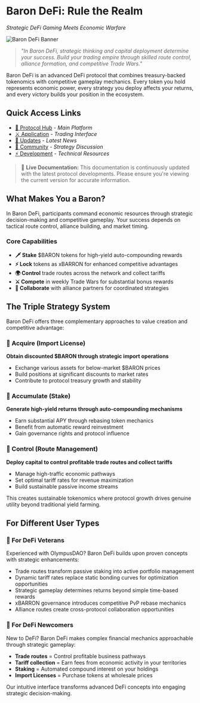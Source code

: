 # Baron DeFi: Rule the Realm
*Strategic DeFi Gaming Meets Economic Warfare*

![Baron DeFi Banner](https://via.placeholder.com/1200x300 "Baron DeFi: Strategic Finance & Competitive Gaming")

> *"In Baron DeFi, strategic thinking and capital deployment determine your success. Build your trading empire through skilled route control, alliance formation, and competitive Trade Wars."*

Baron DeFi is an advanced DeFi protocol that combines treasury-backed tokenomics with competitive gameplay mechanics. Every token you hold represents economic power, every strategy you deploy affects your returns, and every victory builds your position in the ecosystem.

## Quick Access Links

- [🏰 Protocol Hub](https://barondefi.io) - *Main Platform*
- [⚔️ Application](https://app.barondefi.io) - *Trading Interface*
- [📢 Updates](https://twitter.com/BaronDeFi) - *Latest News*
- [💬 Community](https://discord.gg/barondefi) - *Strategy Discussion*  
- [⚡ Development](https://github.com/BaronDeFi) - *Technical Resources*

> 📘 **Live Documentation:** This documentation is continuously updated with the latest protocol developments. Please ensure you're viewing the current version for accurate information.

## What Makes You a Baron?

In Baron DeFi, participants command economic resources through strategic decision-making and competitive gameplay. Your success depends on tactical route control, alliance building, and market timing.

### Core Capabilities
- **🗡️ Stake** $BARON tokens for high-yield auto-compounding rewards
- **⚡ Lock** tokens as xBARRON for enhanced competitive advantages  
- **🌍 Control** trade routes across the network and collect tariffs
- **⚔️ Compete** in weekly Trade Wars for substantial bonus rewards
- **🤝 Collaborate** with alliance partners for coordinated strategies

## The Triple Strategy System

Baron DeFi offers three complementary approaches to value creation and competitive advantage:

### 🔹 Acquire (Import License)
**Obtain discounted $BARON through strategic import operations**
- Exchange various assets for below-market $BARON prices
- Build positions at significant discounts to market rates
- Contribute to protocol treasury growth and stability

### 🔹 Accumulate (Stake)  
**Generate high-yield returns through auto-compounding mechanisms**
- Earn substantial APY through rebasing token mechanics
- Benefit from automatic reward reinvestment
- Gain governance rights and protocol influence

### 🔹 Control (Route Management)
**Deploy capital to control profitable trade routes and collect tariffs**  
- Manage high-traffic economic pathways
- Set optimal tariff rates for revenue maximization
- Build sustainable passive income streams

This creates sustainable tokenomics where protocol growth drives genuine utility beyond traditional yield farming.

## For Different User Types

### 🎯 For DeFi Veterans
Experienced with OlympusDAO? Baron DeFi builds upon proven concepts with strategic enhancements:

- Trade routes transform passive staking into active portfolio management
- Dynamic tariff rates replace static bonding curves for optimization opportunities  
- Strategic gameplay determines returns beyond simple time-based rewards
- xBARRON governance introduces competitive PvP rebase mechanics
- Alliance routes create cross-protocol collaboration opportunities

### 🔰 For DeFi Newcomers
New to DeFi? Baron DeFi makes complex financial mechanics approachable through strategic gameplay:

- **Trade routes** = Control profitable business pathways
- **Tariff collection** = Earn fees from economic activity in your territories  
- **Staking** = Automated compound interest on your holdings
- **Import Licenses** = Purchase tokens at wholesale prices

Our intuitive interface transforms advanced DeFi concepts into engaging strategic decision-making.